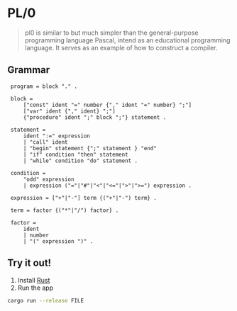 # PL/0


> pl0 is similar to but much simpler than the general-purpose programming language Pascal, intend as an educational programming language. 
> It serves as an example of how to construct a compiler.

## Grammar

```ebnf
 program = block "." .
 
 block =
     ["const" ident "=" number {"," ident "=" number} ";"]
     ["var" ident {"," ident} ";"]
     {"procedure" ident ";" block ";"} statement .
 
 statement =
     ident ":=" expression
     | "call" ident
     | "begin" statement {";" statement } "end"
     | "if" condition "then" statement
     | "while" condition "do" statement .
 
 condition =
     "odd" expression
     | expression ("="|"#"|"<"|"<="|">"|">=") expression .
 
 expression = ["+"|"-"] term {("+"|"-") term} .
 
 term = factor {("*"|"/") factor} .
 
 factor =
     ident
     | number
     | "(" expression ")" .
```

## Try it out!

1. Install [Rust](https://rustup.rs/)
2. Run the app
```bash
cargo run --release FILE
```
